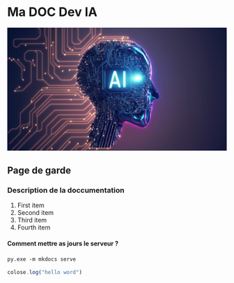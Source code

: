 
# Ma DOC Dev IA

![Alt text](img.jpg "Optional title")


## Page de garde 

### Description de la doccumentation


1. First item
2. Second item
3. Third item
4. Fourth item


#### Comment mettre as jours le serveur ?
``` py.exe -m mkdocs serve ```




```js
colose.log("hello word")
```